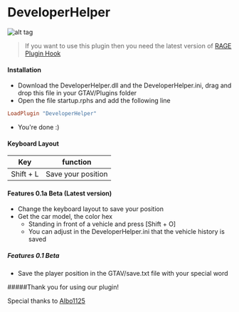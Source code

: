 # DeveloperHelper
![alt tag](https://img4.picload.org/image/pgodlgg/unbenannt-2.png)

 > If you want to use this plugin then you need the latest version of [RAGE Plugin Hook](http://ragepluginhook.net/Downloads.aspx)
 
#### Installation
 
* Download the DeveloperHelper.dll and the DeveloperHelper.ini, drag and drop this file in your GTAV/Plugins folder
* Open the file startup.rphs and add the following line

```ruby
LoadPlugin "DeveloperHelper"
```

* You're done :)

#### Keyboard Layout

| Key        | function           |
| ------------- |:-------------:| 
| Shift + L      | Save your position | 

#### Features 0.1a Beta (Latest version)
<ul>
  <li>Change the keyboard layout to save your position </li>
  <li>Get the car model, the color hex
    <ul>
      <li>Standing in front of a vehicle and press [Shift + O] </li>
      <li>You can adjust in the DeveloperHelper.ini that the vehicle history is saved</li>
    </ul>
  </li>              
</ul>

##### Features 0.1 Beta
* Save the player position in the GTAV/save.txt file with your special word 



#####Thank you for using our plugin!

Special thanks to
[Albo1125](http://www.lcpdfr.com/profile/223301-albo1125/)
